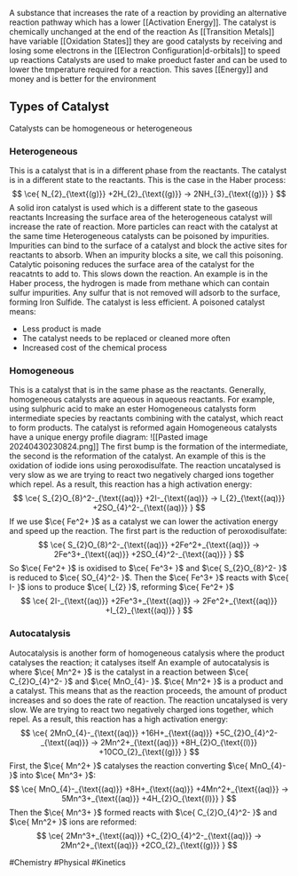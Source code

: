 A substance that increases the rate of a reaction by providing an alternative reaction pathway which has a lower [[Activation Energy]]. The catalyst is chemically unchanged at the end of the reaction
As [[Transition Metals]] have variable [[Oxidation States]] they are good catalysts by receiving and losing some electrons in the [[Electron Configuration|d-orbitals]] to speed up reactions
Catalysts are used to make proeduct faster and can be used to lower the tmperature required for a reaction. This saves [[Energy]] and money and is better for the environment
## Types of Catalyst
Catalysts can be homogeneous or heterogeneous
### Heterogeneous
This is a catalyst that is in a different phase from the reactants. The catalyst is in a different state to the reactants. This is the case in the Haber process:
$$
\ce{ N_{2}_{\text{(g)}} +2H_{2}_{\text{(g)}} -> 2NH_{3}_{\text{(g)}} }
$$
A solid iron catalyst is used which is a different state to the gaseous reactants
Increasing the surface area of the heterogeneous catalyst will increase the rate of reaction. More particles can react with the catalyst at the same time
Heterogeneous catalysts can be poisoned by impurities. Impurities can bind to the surface of a catalyst and block the active sites for reactants to absorb. When an impurity blocks a site, we call this poisoning. Catalytic poisoning reduces the surface area of the catalyst for the reacatnts to add to. This slows down the reaction. An example is in the Haber process, the hydrogen is made from methane which can contain sulfur impurities. Any sulfur that is not removed will adsorb to the surface, forming Iron Sulfide. The catalyst is less efficient. A poisoned catalyst means:
- Less product is made
- The catalyst needs to be replaced or cleaned more often
- Increased cost of the chemical process
### Homogeneous
This is a catalyst that is in the same phase as the reactants. Generally, homogeneous catalysts are aqueous in aqueous reactants. For example, using sulphuric acid to make an ester
Homogeneous catalysts form intermediate species by reactants combining with the catalyst, which react to form products. The catalyst is reformed again
Homogeneous catalysts have a unique energy profile diagram:
![[Pasted image 20240430230824.png]]
The first bump is the formation of the intermediate, the second is the reformation of the catalyst. An example of this is the oxidation of iodide ions using peroxodisulfate. The reaction uncatalysed is very slow as we are trying to react two negatively charged ions together which repel. As a result, this reaction has a high activation energy:
$$
\ce{ S_{2}O_{8}^2-_{\text{(aq)}} +2I-_{\text{(aq)}} -> I_{2}_{\text{(aq)}} +2SO_{4}^2-_{\text{(aq)}} }
$$
If we use $\ce{ Fe^2+ }$ as a catalyst we can lower the activation energy and speed up the reaction. The first part is the reduction of peroxodisulfate:
$$
\ce{ S_{2}O_{8}^2-_{\text{(aq)}} +2Fe^2+_{\text{(aq)}} -> 2Fe^3+_{\text{(aq)}} +2SO_{4}^2-_{\text{(aq)}} }
$$
So $\ce{ Fe^2+ }$ is oxidised to $\ce{ Fe^3+ }$ and $\ce{ S_{2}O_{8}^2- }$ is reduced to $\ce{ SO_{4}^2- }$. Then the $\ce{ Fe^3+ }$ reacts with $\ce{ I- }$ ions to produce $\ce{ I_{2} }$, reforming $\ce{ Fe^2+ }$
$$
\ce{ 2I-_{\text{(aq)}} +2Fe^3+_{\text{(aq)}} -> 2Fe^2+_{\text{(aq)}} +I_{2}_{\text{(aq)}} }
$$
### Autocatalysis
Autocatalysis is another form of homogeneous catalysis where the product catalyses the reaction; it catalyses itself
An example of autocatalysis is where $\ce{ Mn^2+ }$ is the catalyst in a reaction between $\ce{ C_{2}O_{4}^2- }$ and $\ce{ MnO_{4}- }$. $\ce{ Mn^2+ }$ is a product and a catalyst. This means that as the reaction proceeds, the amount of product increases and so does the rate of reaction. The reaction uncatalysed is very slow. We are trying to react two negatively charged ions together, which repel. As a result, this reaction has a high activation energy:
$$
\ce{ 2MnO_{4}-_{\text{(aq)}} +16H+_{\text{(aq)}} +5C_{2}O_{4}^2-_{\text{(aq)}} -> 2Mn^2+_{\text{(aq)}} +8H_{2}O_{\text{(l)}} +10CO_{2}_{\text{(g)}} }
$$
First, the $\ce{ Mn^2+ }$ catalyses the reaction converting $\ce{ MnO_{4}- }$ into $\ce{ Mn^3+ }$:
$$
\ce{ MnO_{4}-_{\text{(aq)}} +8H+_{\text{(aq)}} +4Mn^2+_{\text{(aq)}} -> 5Mn^3+_{\text{(aq)}} +4H_{2}O_{\text{(l)}} }
$$
Then the $\ce{ Mn^3+ }$ formed reacts with $\ce{ C_{2}O_{4}^2- }$ and $\ce{ Mn^2+ }$ ions are reformed:
$$
\ce{ 2Mn^3+_{\text{(aq)}} +C_{2}O_{4}^2-_{\text{(aq)}} -> 2Mn^2+_{\text{(aq)}} +2CO_{2}_{\text{(g)}} }
$$


#Chemistry #Physical #Kinetics